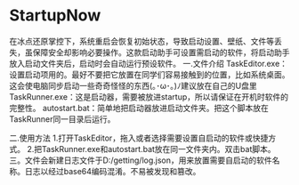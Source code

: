 # StartupNow
在冰点还原掌控下，系统重启会恢复初始状态，导致启动设置、壁纸、文件等丢失，虽保障安全却影响必要操作。这款启动助手可设置需启动的软件，将启动助手放入启动文件夹后，启动时会自动运行预设软件。
一.文件介绍
TaskEditor.exe：设置启动项用的。最好不要把它放置在同学们容易接触到的位置，比如系统桌面。这会使电脑同步启动一些奇奇怪怪的东西(｡･ω･｡)ﾉ建议放在自己的U盘里
TaskRunner.exe：这是启动器，需要被放进startup，所以请保证在开机时软件的完整性。
autostart.bat：简单地把启动器放进启动文件夹。把这个脚本放在TaskRunner同一目录后运行。

二.使用方法
1.打开TaskEditor，拖入或者选择需要设置自启动的软件或快捷方式。
2.把TaskRunner.exe和autostart.bat放在同一文件夹内。双击bat脚本。
三。文件会新建日志文件于D:/getting/log.json，用来放置需要自启动的软件名称。日志以经过base64编码混淆。不易被发现和篡改。
